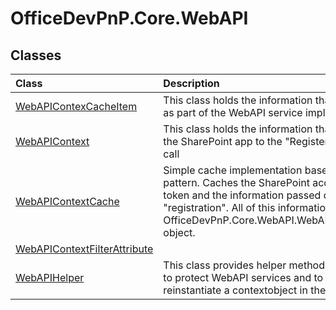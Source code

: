# OfficeDevPnP.Core.WebAPI
## Classes
|**Class**|**Description**|
|:-----|:-----|
|[WebAPIContexCacheItem](OfficeDevPnP.Core.WebAPI.WebAPIContexCacheItem.md)|This class holds the information that's being cached as part of the WebAPI service implementation|
|[WebAPIContext](OfficeDevPnP.Core.WebAPI.WebAPIContext.md)|This class holds the information that's passed from the SharePoint app to the "Register" WebAPI service call|
|[WebAPIContextCache](OfficeDevPnP.Core.WebAPI.WebAPIContextCache.md)| Simple cache implementation based on the singleton pattern. Caches the SharePoint access token, refresh token and the information passed during service "registration". All of this information is wrapped in a OfficeDevPnP.Core.WebAPI.WebAPIContexCacheItem object. |
|[WebAPIContextFilterAttribute](OfficeDevPnP.Core.WebAPI.WebAPIContextFilterAttribute.md)||
|[WebAPIHelper](OfficeDevPnP.Core.WebAPI.WebAPIHelper.md)|This class provides helper methods that can be used to protect WebAPI services and to provide a way to reinstantiate a contextobject in the service call.|
